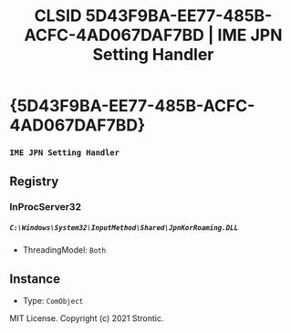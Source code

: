 ﻿---
title: "CLSID 5D43F9BA-EE77-485B-ACFC-4AD067DAF7BD | IME JPN Setting Handler"
excerpt: What is COM-Object CLSID 5D43F9BA-EE77-485B-ACFC-4AD067DAF7BD?
---

# {5D43F9BA-EE77-485B-ACFC-4AD067DAF7BD}

### `IME JPN Setting Handler`

## Registry


### InProcServer32

##### `C:\Windows\System32\InputMethod\Shared\JpnKorRoaming.DLL`
* ThreadingModel: `Both`

## Instance

* Type: `ComObject`

MIT License. Copyright (c) 2021 Strontic.



